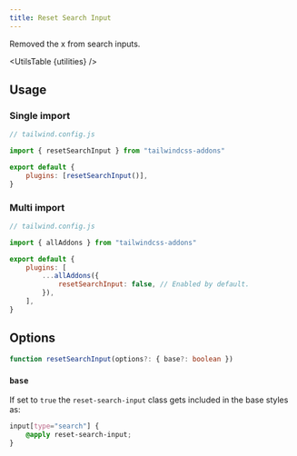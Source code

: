 ```yaml
---
title: Reset Search Input
---
```


<script>
	import UtilsTable from '$lib/UtilsTable.svelte'
	import { getUtilities } from "$lib/utilities/tailwind.js"
    import { resetSearchInput } from "tailwindcss-addons"
    const utilities = getUtilities(resetSearchInput().handler);
</script>

Removed the x from search inputs.

<UtilsTable {utilities} />

## Usage

### Single import

```js
// tailwind.config.js

import { resetSearchInput } from "tailwindcss-addons"

export default {
    plugins: [resetSearchInput()],
}
```

### Multi import

```js
// tailwind.config.js

import { allAddons } from "tailwindcss-addons"

export default {
    plugins: [
        ...allAddons({
            resetSearchInput: false, // Enabled by default.
        }),
    ],
}
```

## Options

```ts
function resetSearchInput(options?: { base?: boolean })
```

### `base`

If set to `true` the `reset-search-input` class gets included in the base styles as:

```css
input[type="search"] {
    @apply reset-search-input;
}
```
